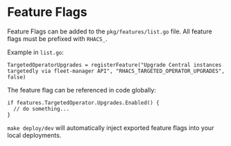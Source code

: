 # Feature Flags

Feature Flags can be added to the `pkg/features/list.go` file.
All feature flags must be prefixed with `RHACS_`.

Example in `list.go`:
```
TargetedOperatorUpgrades = registerFeature("Upgrade Central instances targetedly via fleet-manager API", "RHACS_TARGETED_OPERATOR_UPGRADES", false)
```

The feature flag can be referenced in code globally:

```
if features.TargetedOperator.Upgrades.Enabled() {
  // do something...
}
```

`make deploy/dev` will automatically inject exported feature flags into your local deployments.
